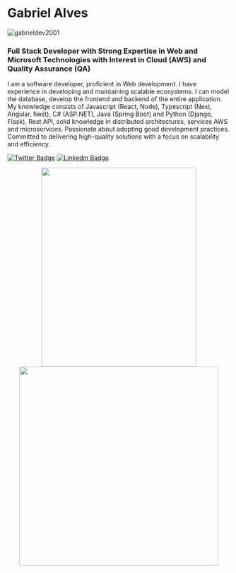 # Gabriel Alves 
<p align="left"> <img src="https://komarev.com/ghpvc/?username=gabrieldev2001&label=Profile%20views&color=000000&style=plastic" alt="gabrieldev2001" /> </p>
<h3> Full Stack Developer with Strong Expertise in Web and Microsoft Technologies with Interest in Cloud (AWS) and Quality Assurance (QA) </h3>

I am a software developer, proficient in Web development. I have experience in developing and maintaining scalable ecosystems. I can model the database, develop the frontend and backend of the entire application. My knowledge consists of Javascript (React, Node), Typescript (Next, Angular, Nest), C# (ASP.NET), Java (Spring Boot) and Python (Django, Flask), Rest API, solid knowledge in distributed architectures, services AWS and microservices. Passionate about adopting good development practices. Committed to delivering high-quality solutions with a focus on scalability and efficiency.

<a href="https://twitter.com/ebagabee"><img alt="Twitter Badge" src="https://img.shields.io/badge/-@ebagabee-000000?style=flat-square&labelColor=000000&logo=twitter&logoColor=white&link=https://twitter.com/ebagabee"/></a>
<a href="https://www.linkedin.com/in/ebagabee/"><img alt="Linkedin Badge" src="https://img.shields.io/badge/-Gabriel%20Alves-000000?style=flat-square&logo=Linkedin&logoColor=white&link=https://www.linkedin.com/in/ebagabee/"/></a>
  
<div align="center">
  <a href="https://github.com/ebagabe">
  <img  height="450em" width="350"  src="https://github-readme-stats.vercel.app/api?username=ebagabe&show_icons=true&theme=dark&include_all_commits=true&count_private=true"/>
    <img width="450" src="https://github-readme-stats.vercel.app/api/top-langs/?username=ebagabe&layout=compact&langs_count=7&theme=dark&hide=css,html"/>
</div>
